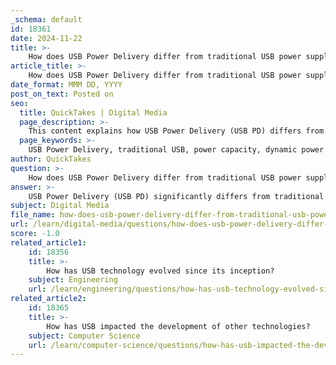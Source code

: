 ```yaml
---
_schema: default
id: 18361
date: 2024-11-22
title: >-
    How does USB Power Delivery differ from traditional USB power supply?
article_title: >-
    How does USB Power Delivery differ from traditional USB power supply?
date_format: MMM DD, YYYY
post_on_text: Posted on
seo:
  title: QuickTakes | Digital Media
  page_description: >-
    This content explains how USB Power Delivery (USB PD) differs from traditional USB power supply methods, highlighting advancements in power capacity, dynamic power negotiation, adjustable voltage levels, enhanced safety features, and greater device versatility.
  page_keywords: >-
    USB Power Delivery, traditional USB, power capacity, dynamic power negotiation, adjustable voltage, enhanced safety features, versatility, USB-C, charging technology, power supplies
author: QuickTakes
question: >-
    How does USB Power Delivery differ from traditional USB power supply?
answer: >-
    USB Power Delivery (USB PD) significantly differs from traditional USB power supply methods in several key aspects:\n\n1. **Power Capacity**: Traditional USB standards, such as USB 2.0 and USB 3.0, typically provide a maximum power output of 2.5W to 4.5W (5V at 0.5A to 0.9A). In contrast, USB Power Delivery can deliver up to 240W of power, accommodating the needs of high-power devices like laptops and monitors. This is achieved through the use of the USB-C connector, which supports higher current and voltage levels.\n\n2. **Dynamic Power Negotiation**: USB PD allows devices to negotiate the power requirements dynamically. This means that the power supply and the connected device can communicate to determine the optimal power level needed for efficient charging. Traditional USB power supplies do not have this capability and provide a fixed amount of power.\n\n3. **Adjustable Voltage Levels**: USB PD supports a wide range of voltage levels (5V, 9V, 15V, 20V, and even higher in newer versions), allowing for more precise voltage control tailored to the device's requirements. Traditional USB standards are limited to a fixed voltage of 5V, which can lead to inefficiencies when charging devices that require different voltage levels.\n\n4. **Enhanced Safety Features**: USB PD incorporates advanced safety protocols that help prevent overcharging and overheating. The negotiation process ensures that devices receive only the power they can handle, which is a significant improvement over traditional USB power supplies that lack such intelligent management.\n\n5. **Versatility**: USB PD is designed to work with a variety of devices, from smartphones to laptops, using a single cable and connector type (USB-C). This universality simplifies the charging process and reduces the need for multiple chargers and cables.\n\nIn summary, USB Power Delivery represents a substantial advancement over traditional USB power supply methods, offering higher power capacity, dynamic negotiation for power levels, adjustable voltage, enhanced safety, and greater versatility in charging a wide range of devices.
subject: Digital Media
file_name: how-does-usb-power-delivery-differ-from-traditional-usb-power-supply.md
url: /learn/digital-media/questions/how-does-usb-power-delivery-differ-from-traditional-usb-power-supply
score: -1.0
related_article1:
    id: 18356
    title: >-
        How has USB technology evolved since its inception?
    subject: Engineering
    url: /learn/engineering/questions/how-has-usb-technology-evolved-since-its-inception
related_article2:
    id: 18365
    title: >-
        How has USB impacted the development of other technologies?
    subject: Computer Science
    url: /learn/computer-science/questions/how-has-usb-impacted-the-development-of-other-technologies
---
```


&nbsp;